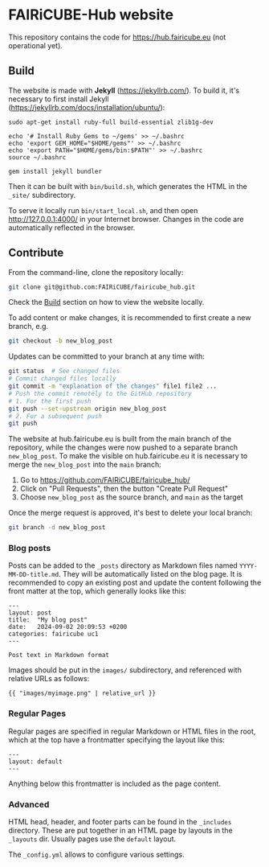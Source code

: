 # FAIRiCUBE-Hub website

This repository contains the code for https://hub.fairicube.eu (not operational yet).

## Build

The website is made with **Jekyll** (https://jekyllrb.com/).
To build it, it's necessary to first install Jekyll
(https://jekyllrb.com/docs/installation/ubuntu/):

    sudo apt-get install ruby-full build-essential zlib1g-dev

    echo '# Install Ruby Gems to ~/gems' >> ~/.bashrc
    echo 'export GEM_HOME="$HOME/gems"' >> ~/.bashrc
    echo 'export PATH="$HOME/gems/bin:$PATH"' >> ~/.bashrc
    source ~/.bashrc

    gem install jekyll bundler

Then it can be built with `bin/build.sh`, which generates the HTML in
the `_site/` subdirectory.

To serve it locally run `bin/start_local.sh`, and then open 
http://127.0.0.1:4000/ in your Internet browser. Changes in the code are
automatically reflected in the browser.

## Contribute

From the command-line, clone the repository locally:

```sh
git clone git@github.com:FAIRiCUBE/fairicube_hub.git
```

Check the [Build](#build) section on how to view the website locally.

To add content or make changes, it is recommended to first create a new
branch, e.g.

```sh
git checkout -b new_blog_post
```

Updates can be committed to your branch at any time with:

```sh
git status  # See changed files
# Commit changed files locally
git commit -m "explanation of the changes" file1 file2 ...
# Push the commit remotely to the GitHub repository
# 1. For the first push
git push --set-upstream origin new_blog_post
# 2. For a subsequent push
git push
```

The website at hub.fairicube.eu is built from the main branch of the
repository, while the changes were now pushed to a separate branch
`new_blog_post`. To make the visible on hub.fairicube.eu it is necessary
to merge the `new_blog_post` into the `main` branch:

1. Go to https://github.com/FAIRiCUBE/fairicube_hub/
2. Click on "Pull Requests", then the button "Create Pull Request"
3. Choose `new_blog_post` as the source branch, and `main` as the target

Once the merge request is approved, it's best to delete your local branch:

```sh
git branch -d new_blog_post
```

### Blog posts

Posts can be added to the `_posts` directory as Markdown files named 
`YYYY-MM-DD-title.md`. They will be automatically listed on the blog page.
It is recommended to copy an existing post and update the content following
the front matter at the top, which generally looks like this:

```
---
layout: post
title:  "My blog post"
date:   2024-09-02 20:09:53 +0200
categories: fairicube uc1
---

Post text in Markdown format
```

Images should be put in the `images/` subdirectory, and referenced with
relative URLs as follows:

```
{{ "images/myimage.png" | relative_url }}
```

### Regular Pages

Regular pages are specified in regular Markdown or HTML files in the root,
which at the top have a frontmatter specifying the layout like this:

```
---
layout: default
---
```

Anything below this frontmatter is included as the page content.


### Advanced

HTML head, header, and footer parts can be found in the `_includes` directory.
These are put together in an HTML page by layouts in the `_layouts` dir.
Usually pages use the `default` layout.

The `_config.yml` allows to configure various settings.
